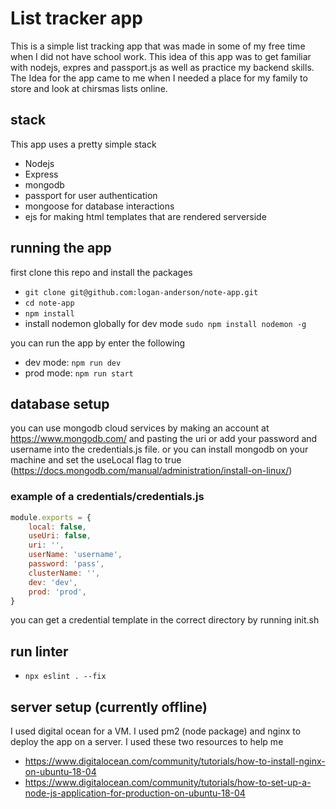 # List tracker app

This is a simple list tracking app that was made in some of my free time when I did not have school work. This idea of this app was to get familiar with nodejs, expres and passport.js as well as practice my backend skills. The Idea for the app came to me when I needed a place for my family to store and look at chirsmas lists online.

## stack

This app uses a pretty simple stack

* Nodejs
* Express
* mongodb
* passport for user authentication
* mongoose for database interactions
* ejs for making html templates that are rendered serverside

## running the app

first clone this repo and install the packages

* `git clone git@github.com:logan-anderson/note-app.git`
* `cd note-app`
* `npm install`
* install nodemon globally for dev mode `sudo npm install nodemon -g`

you can run the app by enter the following

* dev mode: `npm run dev`
* prod mode: `npm run start`

## database setup

you can use mongodb cloud services by making an account at <https://www.mongodb.com/> and pasting the uri or add your password and username into the credentials.js file. or you can install mongodb on your machine and set the useLocal flag to true (<https://docs.mongodb.com/manual/administration/install-on-linux/>)

### example of a credentials/credentials.js

``` javascript
module.exports = {
    local: false,
    useUri: false,
    uri: '',
    userName: 'username',
    password: 'pass',
    clusterName: '',
    dev: 'dev',
    prod: 'prod',
}
```

you can get a credential template in the correct directory by running init.sh

## run linter

* `npx eslint . --fix`

## server setup (currently offline)

I used digital ocean for a VM. I  used pm2 (node package) and nginx to deploy the app on a server. I used these two resources to help me

* <https://www.digitalocean.com/community/tutorials/how-to-install-nginx-on-ubuntu-18-04>
* <https://www.digitalocean.com/community/tutorials/how-to-set-up-a-node-js-application-for-production-on-ubuntu-18-04>
